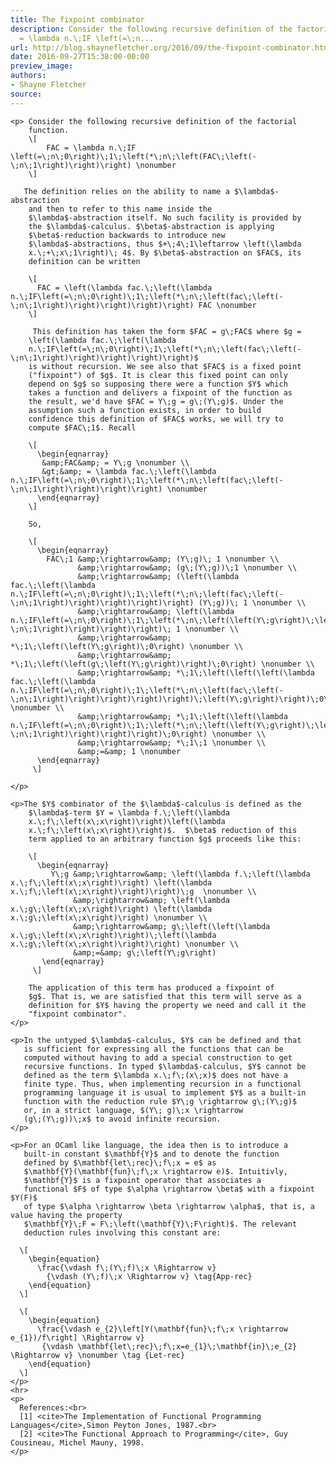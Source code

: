 ```yaml
---
title: The fixpoint combinator
description: Consider the following recursive definition of the factorial         function.          \[              FAC
  = \lambda n.\;IF \left(=\;n...
url: http://blog.shaynefletcher.org/2016/09/the-fixpoint-combinator.html
date: 2016-09-27T15:38:00-00:00
preview_image:
authors:
- Shayne Fletcher
source:
---
```


    <p> Consider the following recursive definition of the factorial
        function. 
        \[ 
            FAC = \lambda n.\;IF \left(=\;n\;0\right)\;1\;\left(*\;n\;\left(FAC\;\left(-\;n\;1\right)\right)\right) \nonumber
        \] 

       The definition relies on the ability to name a $\lambda$-abstraction
        and then to refer to this name inside the
        $\lambda$-abstraction itself. No such facility is provided by
        the $\lambda$-calculus. $\beta$-abstraction is applying
        $\beta$-reduction backwards to introduce new
        $\lambda$-abstractions, thus $+\;4\;1\leftarrow \left(\lambda
        x.\;+\;x\;1\right)\; 4$. By $\beta$-abstraction on $FAC$, its
        definition can be written 

        \[ 
          FAC = \left(\lambda fac.\;\left(\lambda  n.\;IF\left(=\;n\;0\right)\;1\;\left(*\;n\;\left(fac\;\left(-\;n\;1\right)\right)\right)\right)\right) FAC \nonumber
        \] 

         This definition has taken the form $FAC = g\;FAC$ where $g =
        \left(\lambda fac.\;\left(\lambda
        n.\;IF\left(=\;n\;0\right)\;1\;\left(*\;n\;\left(fac\;\left(-\;n\;1\right)\right)\right)\right)\right)$
        is without recursion. We see also that $FAC$ is a fixed point
        ("fixpoint") of $g$. It is clear this fixed point can only
        depend on $g$ so supposing there were a function $Y$ which
        takes a function and delivers a fixpoint of the function as
        the result, we'd have $FAC = Y\;g = g\;(Y\;g)$. Under the
        assumption such a function exists, in order to build
        confidence this definition of $FAC$ works, we will try to
        compute $FAC\;1$. Recall

        \[
          \begin{eqnarray}
           &amp;FAC&amp; = Y\;g \nonumber \\
           &gt;&amp; = \lambda fac.\;\left(\lambda n.\;IF\left(=\;n\;0\right)\;1\;\left(*\;n\;\left(fac\;\left(-\;n\;1\right)\right)\right)\right) \nonumber
          \end{eqnarray}
        \]

        So,

        \[
          \begin{eqnarray}
            FAC\;1 &amp;\rightarrow&amp; (Y\;g)\; 1 \nonumber \\
                   &amp;\rightarrow&amp; (g\;(Y\;g))\;1 \nonumber \\
                   &amp;\rightarrow&amp; (\left(\lambda fac.\;\left(\lambda n.\;IF\left(=\;n\;0\right)\;1\;\left(*\;n\;\left(fac\;\left(-\;n\;1\right)\right)\right)\right)\right) (Y\;g))\; 1 \nonumber \\
                   &amp;\rightarrow&amp; \left(\lambda n.\;IF\left(=\;n\;0\right)\;1\;\left(*\;n\;\left(\left(Y\;g\right)\;\left(-\;n\;1\right)\right)\right)\right)\; 1 \nonumber \\
                   &amp;\rightarrow&amp; *\;1\;\left(\left(Y\;g\right)\;0\right) \nonumber \\
                   &amp;\rightarrow&amp; *\;1\;\left(\left(g\;\left(Y\;g\right)\right)\;0\right) \nonumber \\
                   &amp;\rightarrow&amp; *\;1\;\left(\left(\left(\lambda fac.\;\left(\lambda n.\;IF\left(=\;n\;0\right)\;1\;\left(*\;n\;\left(fac\;\left(-\;n\;1\right)\right)\right)\right)\right)\;\left(Y\;g\right)\right)\;0\right) \nonumber \\
                   &amp;\rightarrow&amp; *\;1\;\left(\left(\lambda n.\;IF\left(=\;n\;0\right)\;1\;\left(*\;n\;\left(\left(Y\;g\right)\;\left(-\;n\;1\right)\right)\right)\right)\;0\right) \nonumber \\
                   &amp;\rightarrow&amp; *\;1\;1 \nonumber \\
                   &amp;=&amp; 1 \nonumber
          \end{eqnarray}
         \]

    </p>

    <p>The $Y$ combinator of the $\lambda$-calculus is defined as the
        $\lambda$-term $Y = \lambda f.\;\left(\lambda
        x.\;f\;\left(x\;x\right)\right)\left(\lambda
        x.\;f\;\left(x\;x\right)\right)$.  $\beta$ reduction of this
        term applied to an arbitrary function $g$ proceeds like this:

        \[
          \begin{eqnarray} 
             Y\;g &amp;\rightarrow&amp; \left(\lambda f.\;\left(\lambda x.\;f\;\left(x\;x\right)\right) \left(\lambda x.\;f\;\left(x\;x\right)\right)\right)\;g  \nonumber \\
                  &amp;\rightarrow&amp; \left(\lambda x.\;g\;\left(x\;x\right)\right) \left(\lambda x.\;g\;\left(x\;x\right)\right) \nonumber \\ 
                  &amp;\rightarrow&amp; g\;\left(\left(\lambda x.\;g\;\left(x\;x\right)\right)\;\left(\lambda  x.\;g\;\left(x\;x\right)\right)\right) \nonumber \\
                  &amp;=&amp; g\;\left(Y\;g\right) 
           \end{eqnarray} 
         \]

        The application of this term has produced a fixpoint of
        $g$. That is, we are satisfied that this term will serve as a
        definition for $Y$ having the property we need and call it the
        "fixpoint combinator".
    </p>

    <p>In the untyped $\lambda$-calculus, $Y$ can be defined and that
       is sufficient for expressing all the functions that can be
       computed without having to add a special construction to get
       recursive functions. In typed $\lambda$-calculus, $Y$ cannot be
       defined as the term $\lambda x.\;f\;(x\;x)$ does not have a
       finite type. Thus, when implementing recursion in a functional
       programming language it is usual to implement $Y$ as a built-in
       function with the reduction rule $Y\;g \rightarrow g\;(Y\;g)$
       or, in a strict language, $(Y\; g)\;x \rightarrow
       (g\;(Y\;g))\;x$ to avoid infinite recursion.
    </p>

    <p>For an OCaml like language, the idea then is to introduce a
       built-in constant $\mathbf{Y}$ and to denote the function
       defined by $\mathbf{let\;rec}\;f\;x = e$ as
       $\mathbf{Y}(\mathbf{fun}\;f\;x \rightarrow e)$. Intuitivly,
       $\mathbf{Y}$ is a fixpoint operator that associates a
       functional $F$ of type $\alpha \rightarrow \beta$ with a fixpoint $Y(F)$
       of type $\alpha \rightarrow \beta \rightarrow \alpha$, that is, a value having the property
       $\mathbf{Y}\;F = F\;\left(\mathbf{Y}\;F\right)$. The relevant
       deduction rules involving this constant are:

      \[
        \begin{equation}
          \frac{\vdash f\;(Y\;f)\;x \Rightarrow v}
            {\vdash (Y\;f)\;x \Rightarrow v} \tag{App-rec}
        \end{equation}
      \]

      \[
        \begin{equation}
          \frac{\vdash e_{2}\left[Y(\mathbf{fun}\;f\;x \rightarrow e_{1})/f\right] \Rightarrow v}
           {\vdash \mathbf{let\;rec}\;f\;x=e_{1}\;\mathbf{in}\;e_{2} \Rightarrow v} \nonumber \tag {Let-rec} 
        \end{equation}
      \]
    </p>
    <hr>
    <p>
      References:<br>
      [1] <cite>The Implementation of Functional Programming Languages</cite>,Simon Peyton Jones, 1987.<br>
      [2] <cite>The Functional Approach to Programming</cite>, Guy Cousineau, Michel Mauny, 1998.
    </p>


